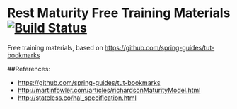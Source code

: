 # Rest Maturity Free Training Materials [![Build Status](https://travis-ci.org/piotrlochowski/academy-rest-maturity.svg?branch=develop)](https://travis-ci.org/piotrlochowski/academy-rest-maturity)
Free training materials, based on https://github.com/spring-guides/tut-bookmarks

##References:
* https://github.com/spring-guides/tut-bookmarks
* http://martinfowler.com/articles/richardsonMaturityModel.html
* http://stateless.co/hal_specification.html
